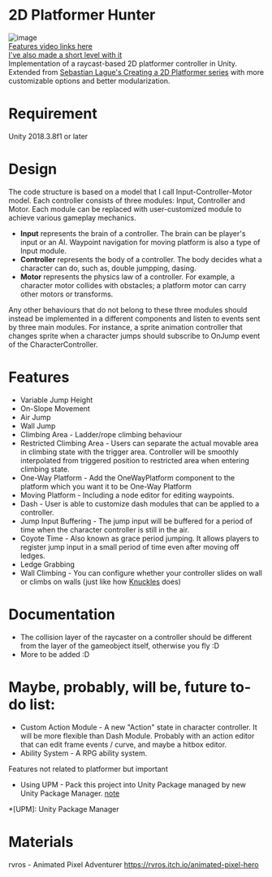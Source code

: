 # 2D Platformer Hunter 
![image](https://github.com/ta-david-yu/2D-Platformer-Hunter/blob/master/platformer-preview.gif)  
[Features video links here](https://youtu.be/wnalr3_RULU)  
[I've also made a short level with it](https://youtu.be/Sj-WD9qeFmc)  
Implementation of a raycast-based 2D platformer controller in Unity.  
Extended from [Sebastian Lague's Creating a 2D Platformer series](https://youtu.be/MbWK8bCAU2w?list=PLFt_AvWsXl0f0hqURlhyIoAabKPgRsqjz.) with more customizable options and better modularization.

# Requirement
Unity 2018.3.8f1 or later

# Design

The code structure is based on a model that I call Input-Controller-Motor model. Each controller consists of three modules: Input, Controller and Motor.
Each module can be replaced with user-customized module to achieve various gameplay mechanics.
* **Input** represents the brain of a controller. The brain can be player's input or an AI. Waypoint navigation for moving platform is also a type of Input module.
* **Controller** represents the body of a controller. The body decides what a character can do, such as, double jumpping, dasing.
* **Motor** represents the physics law of a controller. For example, a character motor collides with obstacles; a platform motor can carry other motors or transforms.

Any other behaviours that do not belong to these three modules should instead be implemented in a different components and listen to events sent by three main modules.
For instance, a sprite animation controller that changes sprite when a character jumps should subscribe to OnJump event of the CharacterController.

# Features

* Variable Jump Height
* On-Slope Movement
* Air Jump
* Wall Jump
* Climbing Area - Ladder/rope climbing behaviour
* Restricted Climbing Area - Users can separate the actual movable area in climbing state with the trigger area. Controller will be smoothly interpolated from triggered position to restricted area when entering climbing state.
* One-Way Platform - Add the OneWayPlatform component to the platform which you want it to be One-Way Platform
* Moving Platform - Including a node editor for editing waypoints.
* Dash - User is able to customize dash modules that can be applied to a controller.
* Jump Input Buffering - The jump input will be buffered for a period of time when the character controller is still in the air.
* Coyote Time - Also known as grace period jumping. It allows players to register jump input in a small period of time even after moving off ledges.
* Ledge Grabbing
* Wall Climbing - You can configure whether your controller slides on wall or climbs on walls (just like how [Knuckles](https://youtu.be/-qOVqxn-JVA) does)  

# Documentation
* The collision layer of the raycaster on a controller should be different from the layer of the gameobject itself, otherwise you fly :D
* More to be added :D

# Maybe, probably, will be, future to-do list:

* Custom Action Module - A new "Action" state in character controller. It will be more flexible than Dash Module. Probably with an action editor that can edit frame events / curve, and maybe a hitbox editor.
* Ability System - A RPG ability system.

Features not related to platformer but important

* Using UPM - Pack this project into Unity Package managed by new Unity Package Manager. [note](https://gist.github.com/LotteMakesStuff/6e02e0ea303030517a071a1c81eb016e)

*[UPM]: Unity Package Manager

# Materials
rvros - Animated Pixel Adventurer
https://rvros.itch.io/animated-pixel-hero
